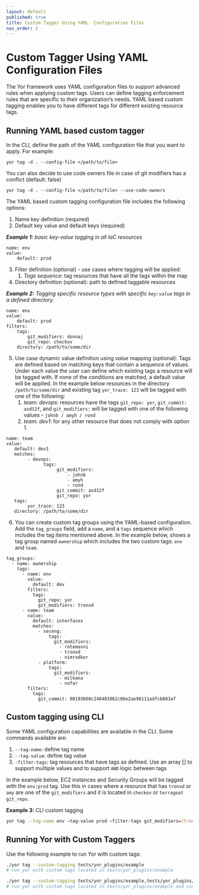 ```yaml
---
layout: default
published: true
title: Custom Tagger Using YAML  Configuration Files
nav_order: 2
---
```

# Custom Tagger Using YAML Configuration Files

The Yor framework uses YAML configuration files to support advanced rules when applying custom tags.
Users can define tagging enforcement rules that are specific to their organization’s needs.
YAML based custom tagging enables you to have different tags for different existing resource tags.

## Running YAML based custom tagger
In the CLI, define the path of the YAML configuration file that you want to apply. For example:

`yor tag -d . --config-file </path/to/file>`

You can also decide to use code owners file in case of git modifiers has a conflict (default: false)

`yor tag -d . --config-file </path/to/file> --use-code-owners`

The YAML based custom tagging configuration file includes the following options:
1. Name key definition (required)
2. Default key value and default keys (required)

***Example 1:** basic key-value tagging in all IaC resources*

```
name: env
value:
    default: prod
```

3. Filter definition (optional) - use cases where tagging will be applied:
    1. *Tags sequence*: tag resources that have all the tags within the map
4. Directory definition (optional): path to defined taggable resources

***Example 2:** Tagging specific resource types with specific `key:value` tags in a defined directory.*
```
name: env
value:
    default: prod
filters:
    tags:
        git_modifiers: donnaj
        git_repo: checkov
    directory: /path/to/some/dir
```

5. Use case dynamic value definition using *value* mapping (optional): Tags are defined based on matching
   keys that contain a sequence of values. Under each value the user can define which existing tags a resource will be
   tagged with. If none of the conditions are matched, a default value will be applied. In the example below
   resources in the directory `/path/to/some/dir` and existing tag `yor_trace: 123` will
   be tagged with one of the following:
    1. *team: devops*: resources have the tags `git_repo: yor`, `git_commit: asd12f`, and `git_modifiers:`
       will be tagged with one of the following values - `johnb / amyh / rond`
    2. *team: dev1*: for any other resource that does not comply with option 1.

```
name: team
value:
   default: dev1
   matches:
        - devops:
              tags:
                   git_modifiers:
                       - johnb
                       - amyh
                       - rond
                   git_commit: asd12f
                   git_repo: yor
   tags:
        yor_trace: 123
   directory: /path/to/some/dir
```
6. You can create custom tag groups using the YAML-based configuration. Add the `tag_groups` field, add a
   `name`, and a `tags` sequence which includes the tag items mentioned above. In the example below, shows a tag group
   named `ownership` which includes the two custom tags: `env` and `team`.

```
tag_groups:
  - name: ownership
    tags:
      - name: env
        value:
          default: dev
        filters:
          tags:
            git_repo: yor
            git_modifiers: tronxd
      - name: team
        value:
          default: interfaces
          matches:
            - seceng:
                tags:
                  git_modifiers:
                    - rotemavni
                    - tronxd
                    - nimrodkor
            - platform:
                tags:
                  git_modifiers:
                    - milkana
                    - nofar
        filters:
          tags:
            git_commit: 00193660c248483862c06e2ae96111adfcb683af
```

## Custom tagging using CLI

Some YAML configuration capabilities are available in the CLI. Some commands available are:
1. `--tag-name`: define tag name
2. `--tag-value`: define tag value
3. `-filter-tags`: tag resources that have tags as defined. Use an array [] to support multiple values and to support `AND` logic between tags

In the example below, EC2 instances and Security Groups will be tagged with the `env:prod` tag. Use this in cases where a resource that has `tronxd`
or `amy` are one of the `git_modifiers` and it is located in `checkov` or `terragoat git_repo`.

**Example 3:** CLI custom tagging

```sh
yor tag --tag-name env –tag-value prod –filter-tags git_modifiers=[tronxd,amy];git_repo=[checkov,terragoat]
```

## Running Yor with Custom Taggers
Use the following example to run Yor with custom tags:
```sh
./yor tag --custom-tagging tests/yor_plugins/example
# run yor with custom tags located in tests/yor_plugins/example

./yor tag --custom-tagging tests/yor_plugins/example,tests/yor_plugins/tag_group_example
# run yor with custom tags located in tests/yor_plugins/example and custom taggers located in tests/yor_plugins/tag_group_example
```
